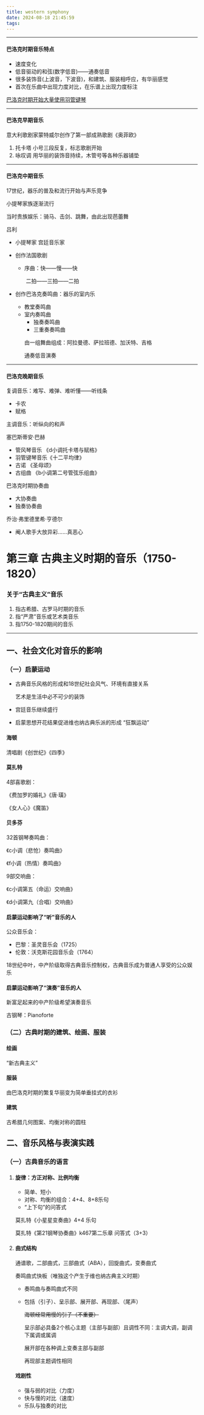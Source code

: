 ```yaml
---
title: western symphony
date: 2024-08-18 21:45:59
tags:
---
```

<hr>
<h4 id="巴洛克时期音乐特点">巴洛克时期音乐特点</h4>
<ul>
    <li>速度变化</li>
    <li>低音驱动的和弦(数字低音)——通奏低音</li>
    <li>很多装饰音(上波音，下波音)，和建筑、服装相呼应，有华丽感觉</li>
    <li>首次在乐曲中出现力度对比，在乐谱上出现力度标注</li>
</ul>
<p><u>巴洛克时期开始大量使用羽管键琴</u></p>
<hr>
<h4 id="巴洛克早期音乐">巴洛克早期音乐</h4>
<p>意大利歌剧家蒙特威尔创作了第一部成熟歌剧《奥菲欧》</p>
<ol>
    <li>托卡塔 小号三段反复，标志歌剧开始</li>
    <li>咏叹调  用华丽的装饰音持续，木管号等各种乐器铺垫</li>
</ol>
<hr>
<h4 id="巴洛克中期音乐">巴洛克中期音乐</h4>
<p>17世纪，器乐的普及和流行开始与声乐竞争</p>
<p>小提琴家族逐渐流行</p>
<p>当时贵族娱乐：骑马、击剑、跳舞，由此出现芭蕾舞</p>
<p>吕利</p>
<ul>
    <li><p>小提琴家 宫廷音乐家</p></li>
    <li>
        <p>创作法国歌剧</p>
        <ul>
            <li>
                <p>序曲：快——慢——快</p>
                <p>​	二拍——三拍——二拍</p>
            </li>
        </ul>
    </li>
    <li>
        <p>创作巴洛克奏鸣曲：器乐的室内乐</p>
        <ul>
            <li>教堂奏鸣曲</li>
            <li>室内奏鸣曲
                <ul>
                    <li>独奏奏鸣曲</li>
                    <li>三重奏奏鸣曲</li>
                </ul>
                <p>由一组舞曲组成：阿拉曼德、萨拉班德、加沃特、吉格</p>
                <p>通奏低音演奏</p>
            </li>
        </ul>
    </li>
</ul>
<hr>
<h4 id="巴洛克晚期音乐">巴洛克晚期音乐</h4>
<p>复调音乐：难写、难弹、难听懂——听线条</p>
<ul>
    <li>卡农</li>
    <li>赋格</li>
</ul>
<p>主调音乐：听纵向的和声</p>
<p>塞巴斯蒂安·巴赫</p>
<ul>
    <li>管风琴音乐 《d小调托卡塔与赋格》</li>
    <li>羽管键琴音乐《十二平均律》</li>
    <li>古诺 《圣母颂》</li>
    <li>古组曲 《b小调第二号管弦乐组曲》</li>
</ul>
<p>巴洛克时期协奏曲</p>
<ul>
    <li>大协奏曲</li>
    <li>独奏协奏曲</li>
</ul>
<p>乔治·弗里德里希·亨德尔</p>
<ul>
    <li>阉人歌手大放异彩……真恶心</li>
</ul>
<h1>第三章 古典主义时期的音乐（1750-1820）</h1>
<h3 id="关于“古典主义”音乐">关于“古典主义”音乐</h3>
<ol>
    <li>指古希腊、古罗马时期的音乐</li>
    <li>指“严肃”音乐或艺术类音乐</li>
    <li>指1750-1820期间的音乐</li>
</ol>
<hr>
<h2 id="一、社会文化对音乐的影响">一、社会文化对音乐的影响</h2>
<h3 id="（一）启蒙运动">（一）启蒙运动</h3>
<ul>
    <li><p>古典音乐风格的形成和18世纪社会风气、环境有直接关系</p>
    <p>艺术是生活中必不可少的装饰</p></li>
    <li><p>宫廷音乐继续盛行</p></li>
    <li><p>启蒙思想开花结果促进维也纳古典乐派的形成 “狂飘运动”</p></li>
</ul>
<h4 id="海顿">海顿</h4>
<p>清唱剧《创世纪》《四季》</p>
<h4 id="莫扎特">莫扎特</h4>
<p>4部喜歌剧：</p>
<p>《费加罗的婚礼》《唐·璜》</p>
<p>《女人心》《魔笛》</p>
<h4 id="贝多芬">贝多芬</h4>
<p>32首钢琴奏鸣曲：</p>
<p>《c小调（悲怆）奏鸣曲》</p>
<p>《f小调（热情）奏鸣曲》</p>
<p>9部交响曲：</p>
<p>《c小调第五（命运）交响曲》</p>
<p>《d小调第九（合唱）交响曲》</p>
<h4 id="启蒙运动影响了“听”音乐的人">启蒙运动影响了“听”音乐的人</h4>
<p>公众音乐会：</p>
<ul>
    <li>巴黎：圣灵音乐会（1725）</li>
    <li>伦敦：沃克斯花园音乐会（1764）</li>
</ul>
<p>18世纪中叶，中产阶级取得古典音乐控制权，古典音乐成为普通人享受的公众娱乐</p>
<h4 id="启蒙运动影响了“演奏”音乐的人">启蒙运动影响了“演奏”音乐的人</h4>
<p>新富足起来的中产阶级希望演奏音乐</p>
<p>古钢琴：Pianoforte</p>
<h3 id="（二）古典时期的建筑、绘画、服装">（二）古典时期的建筑、绘画、服装</h3>
<h4 id="绘画">绘画</h4>
<p>“新古典主义”</p>
<h4 id="服装">服装</h4>
<p>由巴洛克时期的繁复华丽变为简单垂挂式的衣衫</p>
<h4 id="建筑">建筑</h4>
<p>古希腊几何图案、均衡对称的圆柱</p>
<h2 id="二、音乐风格与表演实践">二、音乐风格与表演实践</h2>
<h3 id="（一）古典音乐的语言">（一）古典音乐的语言</h3>
<ol>
    <li><h4 id="旋律：方正对称、比例均衡">旋律：方正对称、比例均衡</h4>
    <ul>
        <li>简单、短小</li>
        <li>对称、均衡的组合：4+4、8+8乐句</li>
        <li>“上下句”的问答式</li>
    </ul>
    <p>莫扎特《小星星变奏曲》4+4 乐句</p>
    <p>莫扎特《第21钢琴协奏曲》k467第二乐章 问答式（3+3）</p>
    </li>
    <li><h4 id="曲式结构">曲式结构</h4>
    <p>通谱歌，二部曲式，三部曲式（ABA），回旋曲式，变奏曲式</p>
    <p>奏鸣曲式快板（唯独这个产生于维也纳古典主义时期）</p>
    <ul>
        <li><p>奏鸣曲与奏鸣曲式不同</p></li>
        <li><p>包括（引子）、呈示部、展开部、再现部、（尾声）</p>
        <p><s>海顿经常用慢的引子（不重要）</s></p>
        <p>呈示部必具备2个核心主题（主部与副部）且调性不同：主调大调，副调下属调或属调</p>
        <p>展开部在各种调上变奏主部与副部</p>
        <p>再现部主题调性相同</p></li>
    </ul>
    <h4 id="戏剧性">戏剧性</h4>
    <ul>
        <li>强与弱的对比（力度）</li>
        <li>快与慢的对比（速度）</li>
        <li>乐队与独奏的对比</li>
    </ul>
</ol>





